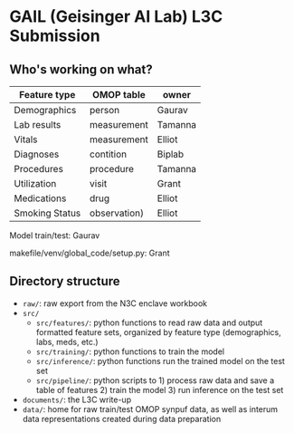 # GAIL (Geisinger AI Lab) L3C Submission

## Who's working on what?

| Feature type   | OMOP table  | owner |
| -------------- | ----------- | ----- |
| Demographics   | person      | Gaurav
| Lab results    | measurement | Tamanna
| Vitals         | measurement | Elliot
| Diagnoses      | contition   | Biplab
| Procedures     | procedure   | Tamanna
| Utilization    | visit       | Grant
| Medications    | drug        | Elliot
| Smoking Status |observation) | Elliot

Model train/test: Gaurav

makefile/venv/global_code/setup.py: Grant 

## Directory structure

- `raw/`: raw export from the N3C enclave workbook
- `src/`
    - `src/features/`: python functions to read raw data and output formatted feature sets, organized by feature type (demographics, labs, meds, etc.)
    - `src/training/`: python functions to train the model
    - `src/inference/`: python functions run the trained model on the test set
    - `src/pipeline/`: python scripts to 1) process raw data and save a table of features 2) train the model 3) run inference on the test set
- `documents/`: the L3C write-up
- `data/`: home for raw train/test OMOP synpuf data, as well as interum data representations created during data preparation

    